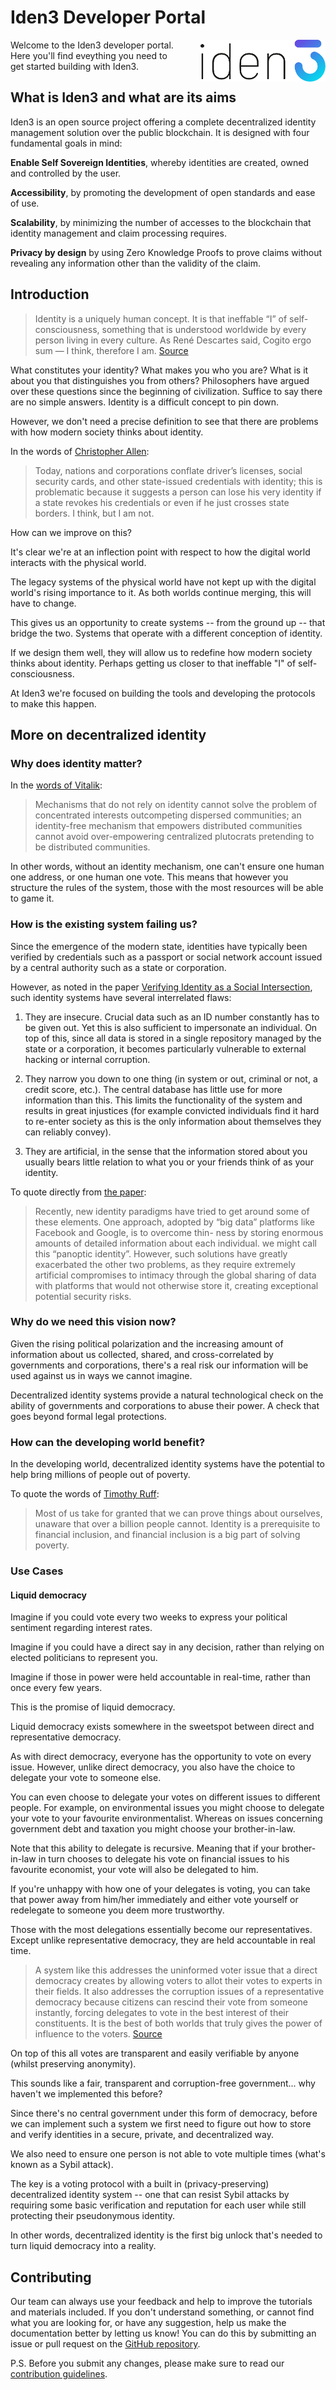 # Iden3 Developer Portal
<img src="./imgs/iden3-icon2.png" style="float:right; max-width: 200px; margin-left: 30px;">

Welcome to the Iden3 developer portal. Here you'll find eveything you need to get started building with Iden3.

## What is Iden3 and what are its aims

Iden3 is an open source project offering a complete decentralized identity management solution over the public blockchain. It is designed with four fundamental goals in mind:

**Enable Self Sovereign Identities**, whereby identities are created, owned and controlled by the user.

**Accessibility**, by promoting the development of open standards and ease of use.

**Scalability**, by minimizing the number of accesses to the blockchain that identity management and claim processing requires.   

**Privacy by design** by using Zero Knowledge Proofs to prove claims without revealing any information other than the validity of the claim.

## Introduction

>Identity is a uniquely human concept. It is that ineffable “I” of self-consciousness, something that is understood worldwide by every person living in every culture. As René Descartes said, Cogito ergo sum — I think, therefore I am. [Source](http://www.lifewithalacrity.com/2016/04/the-path-to-self-soverereign-identity.html)

 What constitutes your identity? What makes you who you are? What is it about you that distinguishes you from others? Philosophers have argued over these questions since the beginning of civilization. Suffice to say there are no simple answers. Identity is a difficult concept to pin down.

 However, we don't need a precise definition to see that there are problems with how modern society thinks about identity.

 In the words of [Christopher Allen](http://www.lifewithalacrity.com/2016/04/the-path-to-self-soverereign-identity.html):

>Today, nations and corporations conflate driver’s licenses, social security cards, and other state-issued credentials with identity; this is problematic because it suggests a person can lose his very identity if a state revokes his credentials or even if he just crosses state borders. I think, but I am not.

How can we improve on this?

It's clear we're at an inflection point with respect to how the digital world interacts with the physical world.

The legacy systems of the physical world have not kept up with the digital world's rising importance to it. As both worlds continue merging, this will have to change.

This gives us an opportunity to create systems -- from the ground up -- that bridge the two. Systems that operate with a different conception of identity.

If we design them well, they will allow us to redefine how modern society thinks about identity. Perhaps getting us closer to that ineffable "I" of self-consciousness.

At Iden3 we're focused on building the tools and developing the protocols to make this happen.

## More on decentralized identity

### Why does identity matter?

In the [words of Vitalik](https://vitalik.ca/general/2019/04/03/collusion.html):

>Mechanisms that do not rely on identity cannot solve the problem of concentrated interests outcompeting dispersed communities; an identity-free mechanism that empowers distributed communities cannot avoid over-empowering centralized plutocrats pretending to be distributed communities.

In other words, without an identity mechanism, one can't ensure one human one address, or one human one vote. This means that however you structure the rules of the system, those with the most resources will be able to game it.

### How is the existing system failing us?

Since the emergence of the modern state, identities have typically been verified by credentials such as a passport or social network account issued by a central authority such as a state or corporation.

However, as noted in the paper [Verifying Identity as a Social Intersection](https://papers.ssrn.com/sol3/papers.cfm?abstract_id=3375436), such identity systems have several interrelated flaws:

1. They are insecure. Crucial data such as an ID number constantly has to be given out. Yet this is also sufficient to impersonate an individual. On top of this, since all data is stored in a single repository managed by the state or a corporation, it becomes particularly vulnerable to external hacking or internal corruption.

2. They narrow you down to one thing (in system or out, criminal or not, a credit score, etc.). The central database has little use for more information than this. This limits the functionality of the system and results in great injustices (for example convicted individuals find it hard to re-enter society as this is the only information about themselves they can reliably convey).

3. They are artificial, in the sense that the information stored about you usually bears little relation to what you or your friends think of as your identity.

To quote directly from [the paper](https://papers.ssrn.com/sol3/papers.cfm?abstract_id=3375436):

>Recently, new identity paradigms have tried to get around some of these elements. One approach, adopted by “big data” platforms like Facebook and Google, is to overcome thin- ness by storing enormous amounts of detailed information about each individual. we might call this “panoptic identity”. However, such solutions have greatly exacerbated the other two problems, as they require extremely artificial compromises to intimacy through the global sharing of data with platforms that would not otherwise store it, creating exceptional potential security risks.

### Why do we need this vision now?

Given the rising political polarization and the increasing amount of information about us collected, shared, and cross-correlated by governments and corporations, there's a real risk our information will be used against us in ways we cannot imagine.

Decentralized identity systems provide a natural technological check on the ability of governments and corporations to abuse their power. A check that goes beyond formal legal protections.

### How can the developing world benefit?

In the developing world, decentralized identity systems have the potential to help bring millions of people out of poverty.

To quote the words of [Timothy Ruff](https://medium.com/evernym/7-myths-of-self-sovereign-identity-67aea7416b1):

>Most of us take for granted that we can prove things about ourselves, unaware that over a billion people cannot. Identity is a prerequisite to financial inclusion, and financial inclusion is a big part of solving poverty.

### Use Cases

#### Liquid democracy

Imagine if you could vote every two weeks to express your political sentiment regarding interest rates.

Imagine if you could have a direct say in any decision, rather than relying on elected politicians to represent you.

Imagine if those in power were held accountable in real-time, rather than once every few years.

This is the promise of liquid democracy.

Liquid democracy exists somewhere in the sweetspot between direct and representative democracy. 

As with direct democracy, everyone has the opportunity to vote on every issue. However, unlike direct democracy, you also have the choice to delegate your vote to someone else.

You can even choose to delegate your votes on different issues to different people. For example, on environmental issues you might choose to delegate your vote to your favourite environmentalist. Whereas on issues concerning government debt and taxation you might choose your brother-in-law.

Note that this ability to delegate is recursive. Meaning that if your brother-in-law in turn chooses to delegate his vote on financial issues to his favourite economist, your vote will also be delegated to him.

If you're unhappy with how one of your delegates is voting, you can take that power away from him/her immediately and either vote yourself or redelegate to someone you deem more trustworthy.

Those with the most delegations essentially become our representatives. Except unlike representative democracy, they are held accountable in real time.

>A system like this addresses the uninformed voter issue that a direct democracy creates by allowing voters to allot their votes to experts in their fields. It also addresses the corruption issues of a representative democracy because citizens can rescind their vote from someone instantly, forcing delegates to vote in the best interest of their constituents. It is the best of both worlds that truly gives the power of influence to the voters. [Source](https://media.consensys.net/liquid-democracy-and-emerging-governance-models-df8f3ce712af)

On top of this all votes are transparent and easily verifiable by anyone (whilst preserving anonymity).

This sounds like a fair, transparent and corruption-free government... why haven't we implemented this before?

Since there's no central government under this form of democracy, before we can implement such a system we first need to figure out how to store and verify identities in a secure, private, and decentralized way.

We also need to ensure one person is not able to vote multiple times (what's known as a Sybil attack).

The key is a voting protocol with a built in (privacy-preserving) decentralized identity system  -- one that can resist Sybil attacks by requiring some basic verification and reputation for each user while still protecting their pseudonymous identity.

In other words, decentralized identity is the first big unlock that's needed to turn liquid democracy into a reality.

## Contributing

Our team can always use your feedback and help to improve the tutorials and materials included. If you don't understand something, or cannot find what you are looking for, or have any suggestion, help us make the documentation better by letting us know! You can do this by submitting an issue or pull request on the [GitHub repository](https://github.com/iden3/docs/issues).

P.S. Before you submit any changes, please make sure to read our [contribution guidelines]().


